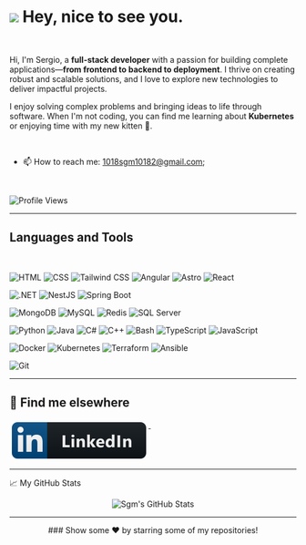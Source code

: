 <h1><img src="https://emojis.slackmojis.com/emojis/images/1531849430/4246/blob-sunglasses.gif?1531849430" width="30"/> Hey, nice to see you.</h1>

<br>

Hi, I'm Sergio, a **full-stack developer** with a passion for building complete applications—**from frontend to backend to deployment**. I thrive on creating robust and scalable solutions, and I love to explore new technologies to deliver impactful projects.

I enjoy solving complex problems and bringing ideas to life through software. When I'm not coding, you can find me learning about **Kubernetes** or enjoying time with my new kitten 🐾.

<br>

- 📫 How to reach me: [1018sgm10182@gmail.com](mailto:1018sgm10182@gmail.com);
<br>

<p align="left"> <img src="https://komarev.com/ghpvc/?username=SergioDev" alt="Profile Views" /> </p>

---

## **Languages and Tools**
<br>

![HTML](https://img.shields.io/badge/HTML-E34F26?style=for-the-badge&logo=html&logoColor=white)
![CSS](https://img.shields.io/badge/CSS-1572B6?style=for-the-badge&logo=css&logoColor=white)
![Tailwind CSS](https://img.shields.io/badge/Tailwind_CSS-06B6D4?style=for-the-badge&logo=tailwindcss&logoColor=white)
![Angular](https://img.shields.io/badge/Angular-DD0031?style=for-the-badge&logo=angular&logoColor=white)
![Astro](https://img.shields.io/badge/Astro-FF5D01?style=for-the-badge&logo=astro&logoColor=white)
![React](https://img.shields.io/badge/React-20232A?style=for-the-badge&logo=react&logoColor=61DAFB)


![.NET](https://img.shields.io/badge/.NET-512BD4?style=for-the-badge&logo=dotnet&logoColor=white)
![NestJS](https://img.shields.io/badge/NestJS-E0234E?style=for-the-badge&logo=nestjs&logoColor=white)
![Spring Boot](https://img.shields.io/badge/Spring_Boot-6DB33F?style=for-the-badge&logo=springboot&logoColor=white)

![MongoDB](https://img.shields.io/badge/MongoDB-47A248?style=for-the-badge&logo=mongodb&logoColor=white)
![MySQL](https://img.shields.io/badge/MySQL-4479A1?style=for-the-badge&logo=mysql&logoColor=white)
![Redis](https://img.shields.io/badge/Redis-DC382D?style=for-the-badge&logo=redis&logoColor=white)
![SQL Server](https://img.shields.io/badge/SQL_Server-CC2927?style=for-the-badge&logo=microsoft-sql-server&logoColor=white)

![Python](https://img.shields.io/badge/Python-3776AB?style=for-the-badge&logo=python&logoColor=white)
![Java](https://img.shields.io/badge/Java-007396?style=for-the-badge&logo=java&logoColor=white)
![C#](https://img.shields.io/badge/C%23-239120?style=for-the-badge&logo=csharp&logoColor=white)
![C++](https://img.shields.io/badge/C++-00599C?style=for-the-badge&logo=cplusplus&logoColor=white)
![Bash](https://img.shields.io/badge/Bash-4EAA25?style=for-the-badge&logo=gnu-bash&logoColor=white)
![TypeScript](https://img.shields.io/badge/TypeScript-007ACC?style=for-the-badge&logo=typescript&logoColor=white)
![JavaScript](https://img.shields.io/badge/JavaScript-F7DF1E?style=for-the-badge&logo=javascript&logoColor=black)

![Docker](https://img.shields.io/badge/Docker-2496ED?style=for-the-badge&logo=docker&logoColor=white)
![Kubernetes](https://img.shields.io/badge/Kubernetes-326CE5?style=for-the-badge&logo=kubernetes&logoColor=white)
![Terraform](https://img.shields.io/badge/Terraform-623CE4?style=for-the-badge&logo=terraform&logoColor=white)
![Ansible](https://img.shields.io/badge/Ansible-EE0000?style=for-the-badge&logo=ansible&logoColor=white)

![Git](https://img.shields.io/badge/Git-F05032?style=for-the-badge&logo=git&logoColor=white)


---

## 📢 Find me elsewhere
<p align="left">
  <a href="https://www.linkedin.com/in/sergiogm1999/">
    <img src="https://raw.githubusercontent.com/AbhishekMaira10/AbhishekMaira10/master/Resources/svg/linkedin.svg" alt="linkedin" style="vertical-align:top; margin:4px">
  </a>&nbsp;&nbsp;&nbsp;
</p>

---

<summary>📈 My GitHub Stats</summary>

<p align="center"> 
<img src="https://github-readme-stats.vercel.app/api?username=sgm1018&show_icons=true&theme=gotham" alt="Sgm's GitHub Stats" />
</p>


---

<div align="center">
### Show some ❤️ by starring some of my repositories!
</div>
